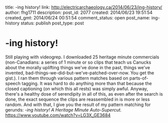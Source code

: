 title: -ing history! 
link: http://electricarchaeology.ca/2014/06/23/ing-history/
author: fhg1711
description: 
post_id: 2077
created: 2014/06/23 19:51:54
created_gmt: 2014/06/24 00:51:54
comment_status: open
post_name: ing-history
status: publish
post_type: post

# -ing history! 

Still playing with videogrep. I downloaded 25 heritage minute commercials (non-Canadians: a series of 1 minute or so clips that teach us Canucks about the morally uplifting things we've done in the past, things we've invented, bad-things-we-did-but-we've-patched-over-now. You get the gist.). I ran them through various pattern matches based on parts-of-speech tagging. It was hard to do anything more than that because the closed captioning (on which this all rests) was simply awful. Anyway, there's a healthy dose of serendipity in all of this, as even after the search is done, the exact sequence the clips are reassembled in is more or less random. And with that, I give you the result of my pattern matching for gerunds: _-ing history! A Heritage Minute Auto-Supercut._ https://www.youtube.com/watch?v=LG3X_GE3684